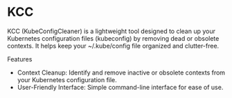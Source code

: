 # KCC
KCC (KubeConfigCleaner) is a lightweight tool designed to clean up your Kubernetes configuration files (kubeconfig) by removing dead or obsolete contexts. It helps keep your ~/.kube/config file organized and clutter-free.

Features
* Context Cleanup: Identify and remove inactive or obsolete contexts from your Kubernetes configuration file.
* User-Friendly Interface: Simple command-line interface for ease of use.
